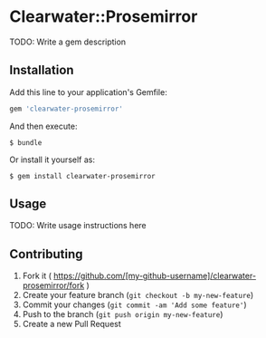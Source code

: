 # Clearwater::Prosemirror

TODO: Write a gem description

## Installation

Add this line to your application's Gemfile:

```ruby
gem 'clearwater-prosemirror'
```

And then execute:

    $ bundle

Or install it yourself as:

    $ gem install clearwater-prosemirror

## Usage

TODO: Write usage instructions here

## Contributing

1. Fork it ( https://github.com/[my-github-username]/clearwater-prosemirror/fork )
2. Create your feature branch (`git checkout -b my-new-feature`)
3. Commit your changes (`git commit -am 'Add some feature'`)
4. Push to the branch (`git push origin my-new-feature`)
5. Create a new Pull Request
